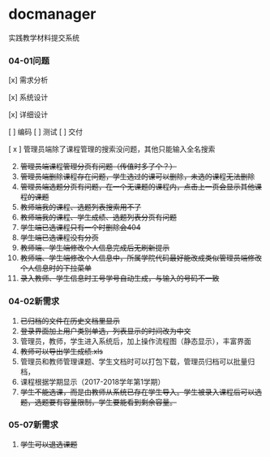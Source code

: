 # docmanager

实践教学材料提交系统


### 04-01问题

[x] 需求分析

[x] 系统设计

[x] 详细设计

[ ] 编码
[ ] 测试
[ ] 交付

[ x ] 管理员端除了课程管理的搜索没问题，其他只能输入全名搜索

2. ~~管理员端课程管理分页有问题（传值时多了个？）~~
3. ~~管理员端删除课程存在问题，学生选过的课可以删除，未选的课程无法删除~~
4. ~~管理员端选题分页有问题，在一个无课题的课程内，点击上一页会显示其他课程的课题~~
5. ~~教师端我的课程、选题列表搜索用不了~~
6. ~~教师端我的课程、学生成绩、选题列表分页有问题~~  
7. ~~学生端已选课程只有一个时删除会404~~
8. ~~学生端已选课程没有分页~~ 
9. ~~教师端、学生端修改个人信息完成后无刷新提示~~
10. ~~教师端、学生端修改个人信息中，所属学院代码最好能改成类似管理员端修改个人信息时的下拉菜单~~ 
11. ~~录入教师、学生信息时工号学号自动生成，与输入的号码不一致~~


### 04-02新需求

1. ~~已归档的文件在历史文档里显示~~
2. ~~登录界面加上用户类别单选，列表显示的时间改为中文~~
3. 管理员，教师，学生进入系统后，加上操作流程图（静态显示），丰富界面
4. ~~教师可以导出学生成绩.xls~~
5. 管理员和教师管理课题、学生文档时可以打包下载，管理员归档可以批量归档，
6. 课程根据学期显示（2017-2018学年第1学期）
7. ~~学生不能选课，而是由教师从系统已存在学生导入。学生被录入课程后可以选题，选题要有容量限制，学生要能看到剩余容量。~~


### 05-07新需求

1. ~~学生可以退选课题~~
